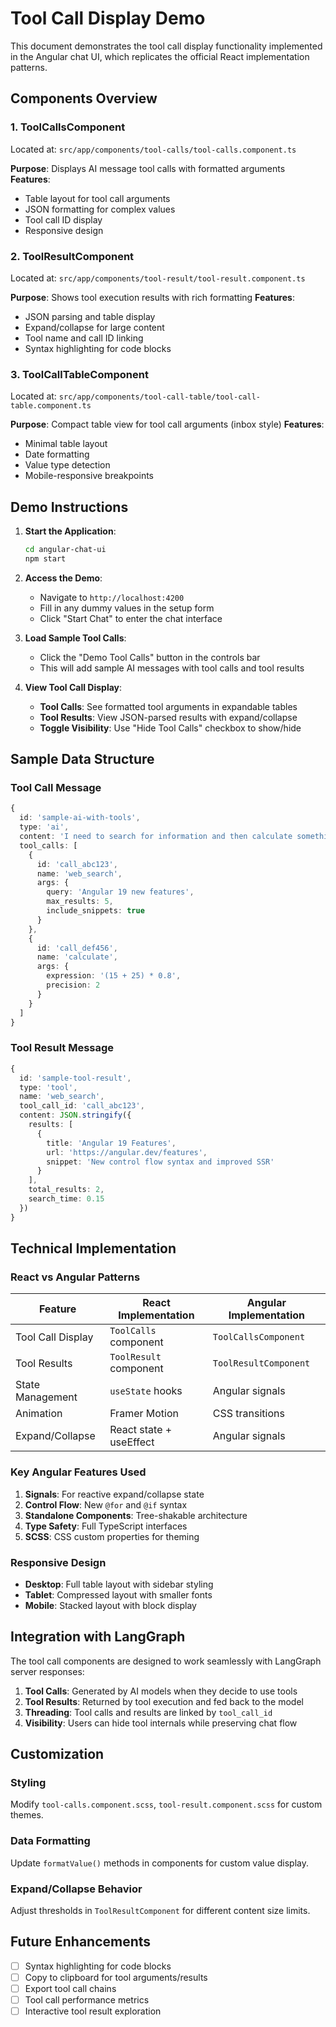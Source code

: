 # Tool Call Display Demo

This document demonstrates the tool call display functionality implemented in the Angular chat UI, which replicates the official React implementation patterns.

## Components Overview

### 1. ToolCallsComponent
Located at: `src/app/components/tool-calls/tool-calls.component.ts`

**Purpose**: Displays AI message tool calls with formatted arguments
**Features**:
- Table layout for tool call arguments
- JSON formatting for complex values
- Tool call ID display
- Responsive design

### 2. ToolResultComponent  
Located at: `src/app/components/tool-result/tool-result.component.ts`

**Purpose**: Shows tool execution results with rich formatting
**Features**:
- JSON parsing and table display
- Expand/collapse for large content
- Tool name and call ID linking
- Syntax highlighting for code blocks

### 3. ToolCallTableComponent
Located at: `src/app/components/tool-call-table/tool-call-table.component.ts`

**Purpose**: Compact table view for tool call arguments (inbox style)
**Features**: 
- Minimal table layout
- Date formatting
- Value type detection
- Mobile-responsive breakpoints

## Demo Instructions

1. **Start the Application**:
   ```bash
   cd angular-chat-ui
   npm start
   ```

2. **Access the Demo**:
   - Navigate to `http://localhost:4200`
   - Fill in any dummy values in the setup form
   - Click "Start Chat" to enter the chat interface

3. **Load Sample Tool Calls**:
   - Click the "Demo Tool Calls" button in the controls bar
   - This will add sample AI messages with tool calls and tool results

4. **View Tool Call Display**:
   - **Tool Calls**: See formatted tool arguments in expandable tables
   - **Tool Results**: View JSON-parsed results with expand/collapse
   - **Toggle Visibility**: Use "Hide Tool Calls" checkbox to show/hide

## Sample Data Structure

### Tool Call Message
```typescript
{
  id: 'sample-ai-with-tools',
  type: 'ai',
  content: 'I need to search for information and then calculate something.',
  tool_calls: [
    {
      id: 'call_abc123',
      name: 'web_search',
      args: {
        query: 'Angular 19 new features',
        max_results: 5,
        include_snippets: true
      }
    },
    {
      id: 'call_def456', 
      name: 'calculate',
      args: {
        expression: '(15 + 25) * 0.8',
        precision: 2
      }
    }
  ]
}
```

### Tool Result Message
```typescript
{
  id: 'sample-tool-result',
  type: 'tool',
  name: 'web_search',
  tool_call_id: 'call_abc123',
  content: JSON.stringify({
    results: [
      {
        title: 'Angular 19 Features',
        url: 'https://angular.dev/features',
        snippet: 'New control flow syntax and improved SSR'
      }
    ],
    total_results: 2,
    search_time: 0.15
  })
}
```

## Technical Implementation

### React vs Angular Patterns

| Feature | React Implementation | Angular Implementation |
|---------|----------------------|------------------------|
| Tool Call Display | `ToolCalls` component | `ToolCallsComponent` |
| Tool Results | `ToolResult` component | `ToolResultComponent` |
| State Management | `useState` hooks | Angular signals |
| Animation | Framer Motion | CSS transitions |
| Expand/Collapse | React state + useEffect | Angular signals |

### Key Angular Features Used

1. **Signals**: For reactive expand/collapse state
2. **Control Flow**: New `@for` and `@if` syntax
3. **Standalone Components**: Tree-shakable architecture
4. **Type Safety**: Full TypeScript interfaces
5. **SCSS**: CSS custom properties for theming

### Responsive Design

- **Desktop**: Full table layout with sidebar styling
- **Tablet**: Compressed layout with smaller fonts
- **Mobile**: Stacked layout with block display

## Integration with LangGraph

The tool call components are designed to work seamlessly with LangGraph server responses:

1. **Tool Calls**: Generated by AI models when they decide to use tools
2. **Tool Results**: Returned by tool execution and fed back to the model
3. **Threading**: Tool calls and results are linked by `tool_call_id`
4. **Visibility**: Users can hide tool internals while preserving chat flow

## Customization

### Styling
Modify `tool-calls.component.scss`, `tool-result.component.scss` for custom themes.

### Data Formatting
Update `formatValue()` methods in components for custom value display.

### Expand/Collapse Behavior
Adjust thresholds in `ToolResultComponent` for different content size limits.

## Future Enhancements

- [ ] Syntax highlighting for code blocks
- [ ] Copy to clipboard for tool arguments/results
- [ ] Export tool call chains
- [ ] Tool call performance metrics
- [ ] Interactive tool result exploration 